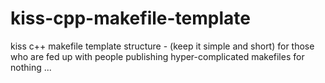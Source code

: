 # kiss-cpp-makefile-template
kiss c++ makefile template structure - (keep it simple and short)
for those who are fed up with people publishing hyper-complicated makefiles for nothing ...
